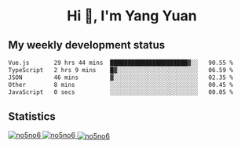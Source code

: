 <h1 align="center">Hi 👋, I'm Yang Yuan</h1>


## My weekly development status
<!--START_SECTION:waka-->

```txt
Vue.js       29 hrs 44 mins  ██████████████████████▓░░   90.55 %
TypeScript   2 hrs 9 mins    █▓░░░░░░░░░░░░░░░░░░░░░░░   06.59 %
JSON         46 mins         ▓░░░░░░░░░░░░░░░░░░░░░░░░   02.35 %
Other        8 mins          ░░░░░░░░░░░░░░░░░░░░░░░░░   00.45 %
JavaScript   0 secs          ░░░░░░░░░░░░░░░░░░░░░░░░░   00.05 %
```

<!--END_SECTION:waka-->

## Statistics
<a href="https://github.com/anuraghazra/github-readme-stats">
  <img src="https://github-readme-stats.vercel.app/api/top-langs/?username=no5no6&theme=dracula" alt="no5no6">
</a>
<a href="https://github.com/anuraghazra/github-readme-stats">
  <img src="https://github-readme-stats.vercel.app/api?username=no5no6&show_icons=true&theme=dracula&line_height=40" alt="no5no6">
</a>
<a href="https://github.com/anuraghazra/github-readme-stats">
  <img align="center" src="https://github-readme-streak-stats.herokuapp.com/?user=no5no6&theme=dracula" alt="no5no6" />
</a>
